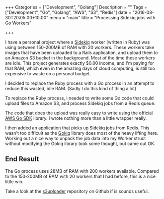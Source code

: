 +++
Categories = ["Development", "Golang"]
Description = ""
Tags = ["Development", "Go", "Golang", "AWS", "S3", "Redis"]
date = "2016-08-30T20:05:00+10:00"
menu = "main"
title = "Processing Sidekiq jobs with Go Workers"

+++

I have a personal project where a
[Sidekiq](https://github.com/mperham/sidekiq) worker (written in Ruby)
was using between 150-200MB of RAM with 20 workers. These workers take
images that have been uploaded to a Rails application, and upload them
to an Amazon S3 bucket in the background. Most of the time these
workers are idle. This project generates exactly $0.00 income, and I'm
paying for that RAM, which even in the amazing days of cloud
computing, is still too expensive to waste on a personal budget.

I decided to replace the Ruby process with a Go process in an attempt
to reduce this wasted, idle RAM. (Sadly I do this kind of thing a
lot).

To replace the Ruby process, I needed to write some Go code that could
upload files to Amazon S3, and process Sidekiq jobs from a Redis
queue.

The code that does the upload was really easy to write using the
official [AWS Go SDK](https://github.com/aws/aws-sdk-go) library. I
wrote nothing more than a little wrapper really.

I then added an application that picks up Sidekiq jobs from
Redis. This wasn't too difficult as the
[Gokiq](https://github.com/cupcake/gokiq) library does most of the
heavy lifting here. Working out a nice way to unpack the job data into
my Worker struct without modifying the Gokiq library took some
thought, but came out OK.

## End Result

The Go process uses 28MB of RAM with 200 workers available. Compared
to the 150-200MB of RAM with 20 workers that I had before, this is a
nice little win.

Take a look at the
[s3uploader](https://github.com/scottjbarr/s3uploader) repository on
Github if is sounds useful.
